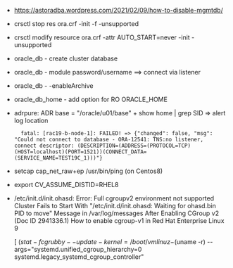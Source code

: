 - https://astoradba.wordpress.com/2021/02/09/how-to-disable-mgmtdb/
- crsctl stop res ora.crf -init -f -unsupported
- crsctl modify resource ora.crf -attr AUTO_START=never -init -unsupported


- oracle_db - create cluster database
- oracle_db - module password/username ==> connect via listener
- oracle_db - -enableArchive
- oracle_db_home - add option for RO ORACLE_HOME
- adrpure: ADR base = "/oracle/u01/base" + show home | grep SID => alert log location

        fatal: [rac19-b-node-1]: FAILED! => {"changed": false, "msg": "Could not connect to database - ORA-12541: TNS:no listener, connect descriptor: (DESCRIPTION=(ADDRESS=(PROTOCOL=TCP)(HOST=localhost)(PORT=1521))(CONNECT_DATA=(SERVICE_NAME=TEST19C_1)))"}

- setcap cap_net_raw+ep  /usr/bin/ping (on Centos8)

- export CV_ASSUME_DISTID=RHEL8
- /etc/init.d/init.ohasd: Error: Full cgroupv2 environment not supported 
  Cluster Fails to Start With "/etc/init.d/init.ohasd: Waiting for ohasd.bin PID <PID> to move" Message in /var/log/messages After Enabling CGroup v2 (Doc ID 2941336.1)
  How to enable cgroup-v1 in Red Hat Enterprise Linux 9

  [ $(stat -fc %T /sys/fs/cgroup/) = "cgroup2fs" ] && echo "unified" || ( [ -e /sys/fs/cgroup/unified/ ] && echo "hybrid" || echo "legacy")
  grubby --update-kernel=/boot/vmlinuz-$(uname -r) --args="systemd.unified_cgroup_hierarchy=0 systemd.legacy_systemd_cgroup_controller"

